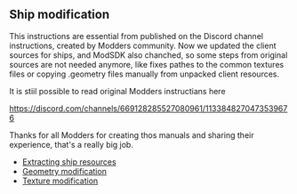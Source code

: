 ## Ship modification

This instructions are essential from published on the Discord channel instructions, created by Modders community.
Now we updated the client sources for ships, and ModSDK also chanched, so some steps from original sources are not needed anymore, like fixes pathes to the common textures files or copying .geometry files manually from unpacked client resources.

It is stiil possible to read original Modders instructians here

https://discord.com/channels/669128285527080961/1133848270473539676 

Thanks for all Modders for creating thos manuals and sharing their experience, that's a really big job.

- [Extracting ship resources](./extracting_ship_resources.md)
- [Geometry modification](./geometry_modification.md)
- [Texture modification](./texture_modification.md)
